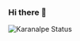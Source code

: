 ### Hi there 👋

![Karanalpe Status](https://github-readme-stats.vercel.app/api?username=mavissauro&show_icons=true&theme=dracula&count_private=true)

<!--
**mavissauro/mavissauro** is a ✨ _special_ ✨ repository because its `README.md` (this file) appears on your GitHub profile.

Here are some ideas to get you started:

- 🔭 I’m currently working on ...
- 🌱 I’m currently learning ...
- 👯 I’m looking to collaborate on ...
- 🤔 I’m looking for help with ...
- 💬 Ask me about ...
- 📫 How to reach me: ...
- 😄 Pronouns: ...
- ⚡ Fun fact: ...
-->
